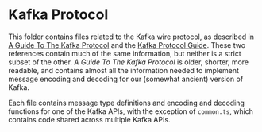 # Kafka Protocol

This folder contains files related to the Kafka wire protocol, as described in [A Guide To The Kafka Protocol](https://cwiki.apache.org/confluence/display/KAFKA/A+Guide+To+The+Kafka+Protocol) and the [Kafka Protocol Guide](https://kafka.apache.org/protocol.html). These two references contain much of the same information, but neither is a strict subset of the other. _A Guide To The Kafka Protocol_ is older, shorter, more readable, and contains almost all the information needed to implement message encoding and decoding for our (somewhat ancient) version of Kafka.

Each file contains message type definitions and encoding and decoding functions for one of the Kafka APIs, with the exception of `common.ts`, which contains code shared across multiple Kafka APIs.
